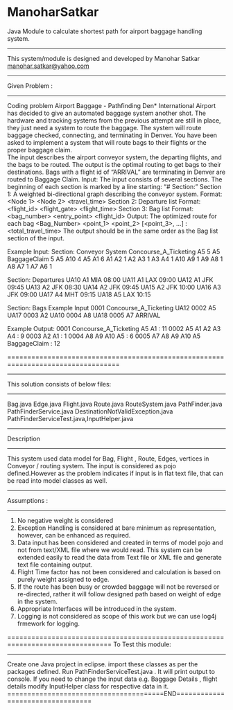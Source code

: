 # ManoharSatkar
Java Module to calculate shortest path for airport baggage handling system. 
***************************************************************
This system/module is designed and developed by Manohar Satkar
 manohar.satkar@yahoo.com
***************************************************************
Given Problem :
***************************************************************

Coding problem Airport Baggage - Pathfinding
Den* International Airport has decided to give an automated baggage system another shot. The hardware and tracking systems 
from the previous attempt are still in place, they just need a system to route the baggage.  The system will route baggage
checked, connecting, and terminating in Denver.
You have been asked to implement a system that will route bags to their flights or the proper baggage claim.  
The input describes the airport conveyor system, the departing flights, and the bags to be routed.  The output is the optimal
routing to get bags to their destinations. 
Bags with a flight id of “ARRIVAL” are terminating in Denver are routed to Baggage Claim.
Input: The input consists of several sections.  The beginning of each section is marked by a line starting: “# Section:”
Section 1: A weighted bi-directional graph describing the conveyor system.
Format: <Node 1> <Node 2> <travel_time>
Section 2: Departure list
           Format: <flight_id> <flight_gate> <destination> <flight_time>
Section 3: Bag list
           Format: <bag_number> <entry_point> <flight_id>
Output: The optimized route for each bag
<Bag_Number> <point_1> <point_2> [<point_3>, …] : <total_travel_time>
The output should be in the same order as the Bag list section of the input.
 
Example Input:
Section: Conveyor System
Concourse_A_Ticketing A5 5
A5 BaggageClaim 5
A5 A10 4
A5 A1 6
A1 A2 1
A2 A3 1
A3 A4 1
A10 A9 1
A9 A8 1
A8 A7 1
A7 A6 1

Section: Departures
UA10 A1 MIA 08:00
UA11 A1 LAX 09:00
UA12 A1 JFK 09:45
UA13 A2 JFK 08:30
UA14 A2 JFK 09:45
UA15 A2 JFK 10:00
UA16 A3 JFK 09:00
UA17 A4 MHT 09:15
UA18 A5 LAX 10:15

Section: Bags
Example Input
0001 Concourse_A_Ticketing UA12
0002 A5 UA17
0003 A2 UA10
0004 A8 UA18
0005 A7 ARRIVAL

Example Output:
0001 Concourse_A_Ticketing A5 A1 : 11
0002 A5 A1 A2 A3 A4 : 9
0003 A2 A1 : 1
0004 A8 A9 A10 A5 : 6
0005 A7 A8 A9 A10 A5 BaggageClaim : 12

==================================================================================
**************************************
This solution consists of below files:
**************************************
Bag.java
Edge.java
Flight.java
Route.java
RouteSystem.java
PathFinder.java
PathFinderService.java
DestinationNotValidException.java
PathFinderServiceTest.java,InputHelper.java
*********************************
Description
*********************************
This system used data model for Bag, Flight , Route, Edges, vertices in Conveyor / routing system. The input is
considered as pojo defined.However as the problem indicates if input is in flat text file, that can be read into 
model classes as well.
*******************************
Assumptions :
*******************************

1. No negative weight is considered
2. Exception Handling is considered at bare minimum as representation, however, can be enhanced as required.
3. Data input has been considered and created in terms of model pojo and not from text/XML file where we would read.
   This system can be extended 
   easily to read the data from Text file or XML file and generate text file containing output.
4. Flight Time factor has not been considered and calculation is based on purely weight assigned to edge.
5. If the route has been busy or crowded baggage will not be reversed or re-directed, rather it will follow designed 
   path based on weight of edge in the system. 
6. Appropriate Interfaces will be introduced in the system.
7. Logging is not considered as scope of this work but we can use log4j frmework for logging.

================================================================================
To Test this module:
*******************************
Create one Java project in eclipse.
import these classes as per the packages defined.
Run PathFinderServiceTest.java .
It will print output to console.
If you need to change the input data e.g. Baggage Details , flight details modify InputHelper class for 
respective data in it.
=======================================END=================================

 
